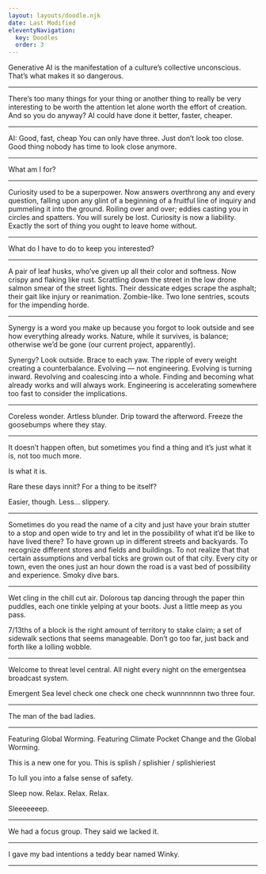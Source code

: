 ```yaml
---
layout: layouts/doodle.njk
date: Last Modified
eleventyNavigation:
  key: Doodles
  order: 3
---
```


Generative AI is the manifestation of a culture’s collective unconscious. That’s what makes it so dangerous. 

---

There’s too many things for your thing or another thing to really be very interesting to be worth the attention let alone worth the effort of creation. And so you do anyway? AI could have done it better, faster, cheaper.

---

AI: 
Good, fast, cheap
You can only have three.
Just don’t look too close. 
Good thing nobody has time to look close anymore.

---

What am I for?

---

Curiosity used to be a superpower. Now answers overthrong any and every question, falling upon any glint of a beginning of a fruitful line of inquiry and pummeling it into the ground. Roiling over and over; eddies casting you in circles and spatters. You will surely be lost. Curiosity is now a liability. Exactly the sort of thing you ought to leave home without. 

---

What do I have to do to keep you interested?

---

A pair of leaf husks, who’ve given up all their color and softness. Now crispy and flaking like rust. Scrattling down the street in the low drone salmon smear of the street lights. Their dessicate edges scrape the asphalt; their gait like injury or reanimation. Zombie-like. Two lone sentries, scouts for the impending horde. 


---

Synergy is a word you make up because you forgot to look outside and see how everything already works. Nature, while it survives, is balance; otherwise we’d be gone (our current project, apparently). 

Synergy? Look outside. Brace to each yaw. The ripple of every weight creating a counterbalance. Evolving — not engineering. Evolving is turning inward. Revolving and coalescing into a whole. Finding and becoming what already works and will always work. Engineering is accelerating somewhere too fast to consider the implications.

---

Coreless wonder. 
Artless blunder. 
Drip toward the afterword. 
Freeze the goosebumps where they stay.

---

It doesn’t happen often, but sometimes you find a thing and it’s just what it is, not too much more.

Is what it is.

Rare these days innit? For a thing to be itself?

Easier, though. Less... slippery.

---

Sometimes do you read the name of a city and just have your brain stutter to a stop and open wide to try and let in the possibility of what it’d be like to have lived there? To have grown up in different streets and backyards. To recognize different stores and fields and buildings. To not realize that that certain assumptions and verbal ticks are grown out of that city. Every city or town, even the ones just an hour down the road is a vast bed of possibility and experience. Smoky dive bars. 

---

Wet cling in the chill cut air. Dolorous tap dancing through the paper thin puddles, each one tinkle yelping at your boots. Just a little meep as you pass. 

7/13ths of a block is the right amount of territory to stake claim; a set of sidewalk sections that seems manageable. Don’t go too far, just back and forth like a lolling wobble.

---

Welcome to threat level central. 
All night every night on the emergentsea broadcast system. 

Emergent Sea level check one check one check wunnnnnnn two three four.

---

The man of the bad ladies.

---

Featuring Global Worming. 
Featuring Climate Pocket Change and the Global Worming.

This is a new one for you.
This is
splish / splishier / splishieriest

To lull you into a false sense of safety.

Sleep now. Relax. Relax. Relax.

Sleeeeeeep.

---

We had a focus group. They said we lacked it.

---

I gave my bad intentions a teddy bear named Winky.

---